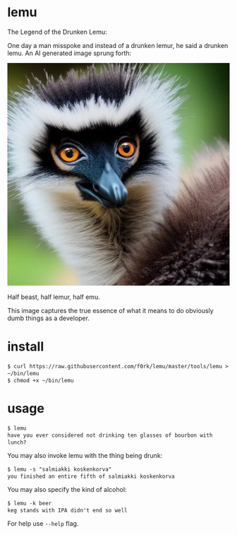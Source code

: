lemu
====

The Legend of the Drunken Lemu:

One day a man misspoke and instead of a drunken lemur, he said a drunken lemu.
An AI generated image sprung forth:

![The Lemu](images/lemu.png)

Half beast, half lemur, half emu.

This image captures the true essence of what it means to do obviously dumb
things as a developer.

install
=======

```!sh
$ curl https://raw.githubusercontent.com/f0rk/lemu/master/tools/lemu > ~/bin/lemu
$ chmod +x ~/bin/lemu
```

usage
=====

```!sh
$ lemu
have you ever considered not drinking ten glasses of bourbon with lunch?
```

You may also invoke lemu with the thing being drunk:
```!sh
$ lemu -s "salmiakki koskenkorva"
you finished an entire fifth of salmiakki koskenkorva
```

You may also specify the kind of alcohol:
```!sh
$ lemu -k beer
keg stands with IPA didn't end so well
```

For help use `--help` flag.
